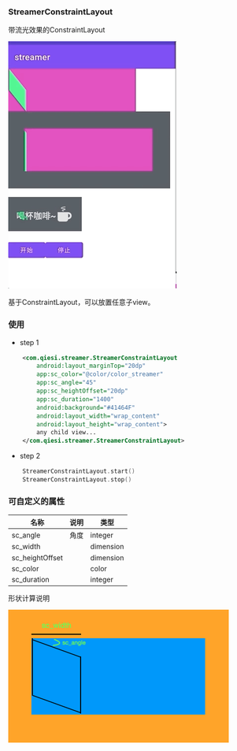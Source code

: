 ### StreamerConstraintLayout

带流光效果的ConstraintLayout

![](anim.gif)

基于ConstraintLayout，可以放置任意子view。

### 使用

* step 1

```xml
    <com.qiesi.streamer.StreamerConstraintLayout
        android:layout_marginTop="20dp"
        app:sc_color="@color/color_streamer"
        app:sc_angle="45"
        app:sc_heightOffset="20dp"
        app:sc_duration="1400"
        android:background="#41464F"
        android:layout_width="wrap_content"
        android:layout_height="wrap_content">
        any child view...
    </com.qiesi.streamer.StreamerConstraintLayout>
```

* step 2

```kotlin
    StreamerConstraintLayout.start()
    StreamerConstraintLayout.stop()    
```

### 可自定义的属性

|名称|说明|类型|
|----|----|----|
| sc_angle|角度 | integer|
| sc_width| | dimension|
| sc_heightOffset| | dimension|
|sc_color | |color |
| sc_duration| | integer|

形状计算说明

![](desc.png)
